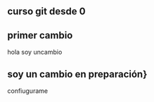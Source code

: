 ## curso git desde 0

## primer cambio
hola soy uncambio
## soy un cambio en preparación}
confiugurame